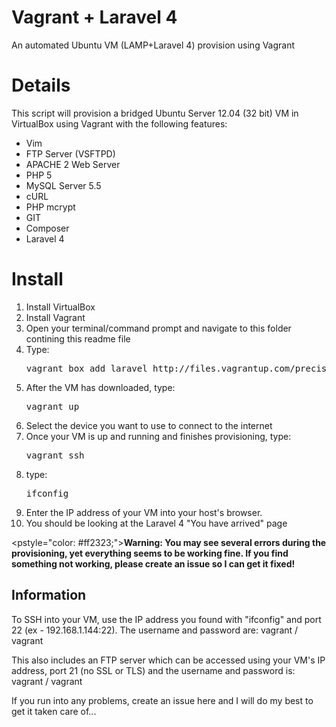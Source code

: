 <h1>Vagrant + Laravel 4</h1>

An automated Ubuntu VM (LAMP+Laravel 4) provision using Vagrant
<h1>Details</h1>
This script will provision a bridged Ubuntu Server 12.04 (32 bit) VM in VirtualBox using Vagrant with the following features:
<ul>
<li>Vim</li>
<li>FTP Server (VSFTPD)</li>
<li>APACHE 2 Web Server</li>
<li>PHP 5</li>
<li>MySQL Server 5.5</li>
<li>cURL</li>
<li>PHP mcrypt</li>
<li>GIT</li>
<li>Composer</li>
<li>Laravel 4</li>
</ul>

<h1>Install</h1>

<ol>
    <li>Install VirtualBox</li>
    <li>Install Vagrant</li>
    <li>Open your terminal/command prompt and navigate to this folder contining this readme file</li>
    <li>Type: <pre>vagrant box add laravel http://files.vagrantup.com/precise32.box</pre></li>
    <li>After the VM has downloaded, type: <pre>vagrant up</pre></li>
    <li>Select the device you want to use to connect to the internet</li>
    <li>Once your VM is up and running and finishes provisioning, type: <pre>vagrant ssh</pre></li>
    <li>type: <pre>ifconfig</pre></li>
    <li>Enter the IP address of your VM into your host's browser.</li>
    <li>You should be looking at the Laravel 4 "You have arrived" page</li>
</ol>

<pstyle="color: #ff2323;"><b>Warning: You may see several errors during the provisioning, yet everything seems to be working fine. If you find something not working, please create an issue so I can get it fixed!</b></p>

<h2>Information</h2>
<p>To SSH into your VM, use the IP address you found with "ifconfig" and port 22 (ex - 192.168.1.144:22). The username and password are: vagrant / vagrant</p>

<p>This also includes an FTP server which can be accessed using your VM's IP address, port 21 (no SSL or TLS) and the username and password is: vagrant / vagrant</p>


<p>If you run into any problems, create an issue here and I will do my best to get it taken care of...</p>
